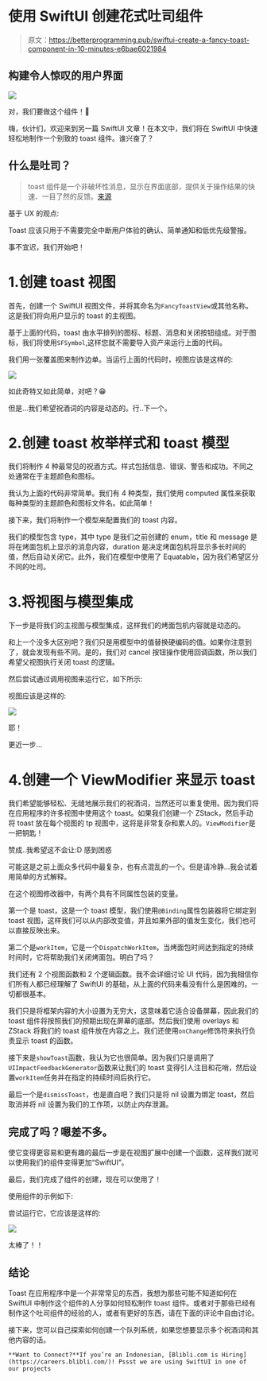 # 使用 SwiftUI 创建花式吐司组件

> 原文：<https://betterprogramming.pub/swiftui-create-a-fancy-toast-component-in-10-minutes-e6bae6021984>

## 构建令人惊叹的用户界面

![](img/49bfa0dc308dcb9eefdbf1a76bed8abb.png)

对，我们要做这个组件！🎉

嗨，伙计们，欢迎来到另一篇 SwiftUI 文章！在本文中，我们将在 SwiftUI 中快速轻松地制作一个别致的 toast 组件。谁兴奋了？

## 什么是吐司？

> toast 组件是一个非破坏性消息，显示在界面底部，提供关于操作结果的快速、一目了然的反馈。[来源](https://polaris.shopify.com/components/toast)

基于 UX 的观点:

Toast 应该只用于不需要完全中断用户体验的确认、简单通知和低优先级警报。

事不宜迟，我们开始吧！

# 1.创建 toast 视图

首先，创建一个 SwiftUI 视图文件，并将其命名为`FancyToastView`或其他名称。这是我们将向用户显示的 toast 的主视图。

基于上面的代码，toast 由水平排列的图标、标题、消息和关闭按钮组成。对于图标，我们将使用`SFSymbol`,这样您就不需要导入资产来运行上面的代码。

我们用一张覆盖图来制作边单。当运行上面的代码时，视图应该是这样的:

![](img/abf767d679aa67ecfc626aee2797eb89.png)

如此奇特又如此简单，对吧？😁

但是…我们希望祝酒词的内容是动态的。行..下一个。

# 2.创建 toast 枚举样式和 toast 模型

我们将制作 4 种最常见的祝酒方式。样式包括信息、错误、警告和成功。不同之处通常在于主题颜色和图标。

我认为上面的代码非常简单。我们有 4 种类型，我们使用 computed 属性来获取每种类型的主题颜色和图标文件名。如此简单！

接下来，我们将制作一个模型来配置我们的 toast 内容。

我们的模型包含 type，其中 type 是我们之前创建的 enum，title 和 message 是将在烤面包机上显示的消息内容，duration 是决定烤面包机将显示多长时间的值，然后自动关闭它。此外，我们在模型中使用了 Equatable，因为我们希望区分不同的吐司。

# 3.将视图与模型集成

下一步是将我们的主视图与模型集成，这样我们的烤面包机内容就是动态的。

和上一个没多大区别吧？我们只是用模型中的值替换硬编码的值。如果你注意到了，就会发现有些不同。是的，我们对 cancel 按钮操作使用回调函数，所以我们希望父视图执行关闭 toast 的逻辑。

然后尝试通过调用视图来运行它，如下所示:

视图应该是这样的:

![](img/8d136a17f22506838847c3d20b2a5379.png)

耶！

更近一步…

# 4.创建一个 ViewModifier 来显示 toast

我们希望能够轻松、无缝地展示我们的祝酒词，当然还可以重复使用。因为我们将在应用程序的许多视图中使用这个 toast。如果我们创建一个 ZStack，然后手动将 toast 放在每个视图的 tp 视图中，这将是非常复杂和累人的。`ViewModifier`是一把钥匙！

赞成..我希望这不会让:D 感到困惑

可能这是之前上面众多代码中最复杂，也有点混乱的一个。但是请冷静…我会试着用简单的方式解释。

在这个视图修改器中，有两个具有不同属性包装的变量。

第一个是 toast，这是一个 toast 模型，我们使用`@Binding`属性包装器将它绑定到 toast 视图，这样我们可以从内部改变值，并且如果外部的值发生变化，我们也可以直接反映出来。

第二个是`workItem`，它是一个`DispatchWorkItem`，当烤面包时间达到指定的持续时间时，它将帮助我们关闭烤面包。明白了吗？

我们还有 2 个视图函数和 2 个逻辑函数。我不会详细讨论 UI 代码，因为我相信你们所有人都已经理解了 SwiftUI 的基础，从上面的代码来看没有什么是困难的。一切都很基本。

我们只是将框架内容的大小设置为无穷大，这意味着它适合设备屏幕，因此我们的 toast 组件将按照我们的预期出现在屏幕的底部。然后我们使用 overlays 和 ZStack 将我们的 toast 组件放在内容之上。我们还使用`onChange`修饰符来执行负责显示 toast 的函数。

接下来是`showToast`函数，我认为它也很简单。因为我们只是调用了`UIImpactFeedbackGenerator`函数来让我们的 toast 变得引人注目和花哨，然后设置`workItem`任务并在指定的持续时间后执行它。

最后一个是`dismissToast`，也是直白吧？我们只是将 nil 设置为绑定 toast，然后取消并将 nil 设置为我们的工作项，以防止内存泄漏。

## 完成了吗？嗯差不多。

使它变得更容易和更有趣的最后一步是在视图扩展中创建一个函数，这样我们就可以使用我们的组件变得更加“SwiftUI”。

最后，我们完成了组件的创建，现在可以使用了！

使用组件的示例如下:

尝试运行它，它应该是这样的:

![](img/eaabfe99007bcb0e14f7f71afcb26620.png)

太棒了！！

## 结论

Toast 在应用程序中是一个非常常见的东西，我想为那些可能不知道如何在 SwiftUI 中制作这个组件的人分享如何轻松制作 toast 组件。或者对于那些已经有制作这个吐司组件的经验的人，或者有更好的东西，请在下面的评论中自由讨论。

接下来，您可以自己探索如何创建一个队列系统，如果您想要显示多个祝酒词和其他内容的话。

```
**Want to Connect?**If you’re an Indonesian, [Blibli.com is Hiring](https://careers.blibli.com/)! Pssst we are using SwiftUI in one of our projects
```